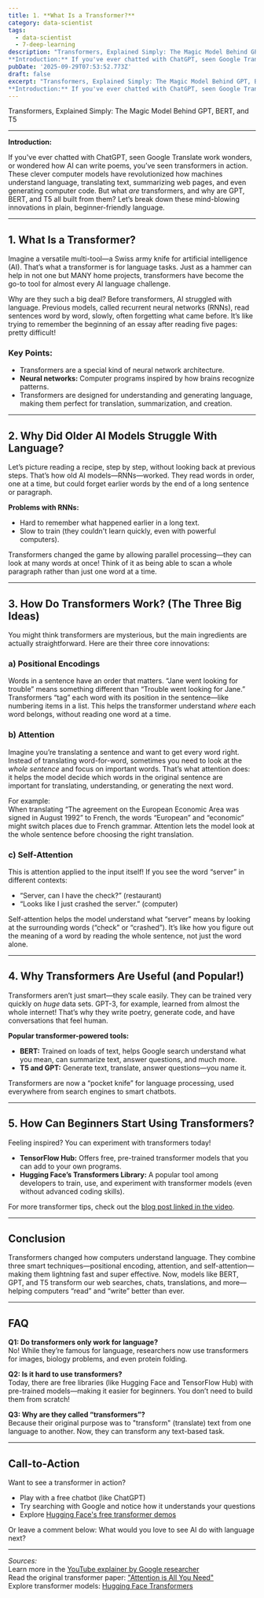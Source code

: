 ```yaml
---
title: 1. **What Is a Transformer?**
category: data-scientist
tags:
  - data-scientist
  - 7-deep-learning
description: "Transformers, Explained Simply: The Magic Model Behind GPT, BERT, and T5 ---
**Introduction:** If you've ever chatted with ChatGPT, seen Google Transl..."
pubDate: '2025-09-29T07:53:52.773Z'
draft: false
excerpt: "Transformers, Explained Simply: The Magic Model Behind GPT, BERT, and T5 ---
**Introduction:** If you've ever chatted with ChatGPT, seen Google Transl..."
---
```


Transformers, Explained Simply: The Magic Model Behind GPT, BERT, and T5

---

**Introduction:**

If you've ever chatted with ChatGPT, seen Google Translate work wonders, or wondered how AI can write poems, you’ve seen transformers in action. These clever computer models have revolutionized how machines understand language, translating text, summarizing web pages, and even generating computer code. But what *are* transformers, and why are GPT, BERT, and T5 all built from them? Let’s break down these mind-blowing innovations in plain, beginner-friendly language.

---

## 1. **What Is a Transformer?**

Imagine a versatile multi-tool—a Swiss army knife for artificial intelligence (AI). That’s what a transformer is for language tasks. Just as a hammer can help in not one but MANY home projects, transformers have become the go-to tool for almost every AI language challenge.

Why are they such a big deal? Before transformers, AI struggled with language. Previous models, called recurrent neural networks (RNNs), read sentences word by word, slowly, often forgetting what came before. It’s like trying to remember the beginning of an essay after reading five pages: pretty difficult!

### **Key Points:**
- Transformers are a special kind of neural network architecture.
- **Neural networks:** Computer programs inspired by how brains recognize patterns.
- Transformers are designed for understanding and generating language, making them perfect for translation, summarization, and creation.

---

## 2. **Why Did Older AI Models Struggle With Language?**

Let’s picture reading a recipe, step by step, without looking back at previous steps. That’s how old AI models—RNNs—worked. They read words in order, one at a time, but could forget earlier words by the end of a long sentence or paragraph.

**Problems with RNNs:**
- Hard to remember what happened earlier in a long text.
- Slow to train (they couldn't learn quickly, even with powerful computers).
  
Transformers changed the game by allowing parallel processing—they can look at many words at once! Think of it as being able to scan a whole paragraph rather than just one word at a time.

---

## 3. **How Do Transformers Work? (The Three Big Ideas)**

You might think transformers are mysterious, but the main ingredients are actually straightforward. Here are their three core innovations:

### **a) Positional Encodings**

Words in a sentence have an order that matters. “Jane went looking for trouble” means something different than “Trouble went looking for Jane.” Transformers “tag” each word with its position in the sentence—like numbering items in a list. This helps the transformer understand *where* each word belongs, without reading one word at a time.

### **b) Attention**

Imagine you’re translating a sentence and want to get every word right. Instead of translating word-for-word, sometimes you need to look at the *whole sentence* and focus on important words. That’s what attention does: it helps the model decide which words in the original sentence are important for translating, understanding, or generating the next word.

For example:  
When translating “The agreement on the European Economic Area was signed in August 1992” to French, the words “European” and “economic” might switch places due to French grammar. Attention lets the model look at the whole sentence before choosing the right translation.

### **c) Self-Attention**

This is attention applied to the input itself! If you see the word “server” in different contexts:

- “Server, can I have the check?” (restaurant)
- “Looks like I just crashed the server.” (computer)

Self-attention helps the model understand what “server” means by looking at the surrounding words (“check” or “crashed”). It’s like how you figure out the meaning of a word by reading the whole sentence, not just the word alone.

---

## 4. **Why Transformers Are Useful (and Popular!)**

Transformers aren’t just smart—they scale easily. They can be trained very quickly on *huge* data sets. GPT-3, for example, learned from almost the whole internet! That’s why they write poetry, generate code, and have conversations that feel human.

**Popular transformer-powered tools:**
- **BERT:** Trained on loads of text, helps Google search understand what you mean, can summarize text, answer questions, and much more.
- **T5 and GPT:** Generate text, translate, answer questions—you name it.

Transformers are now a “pocket knife” for language processing, used everywhere from search engines to smart chatbots.

---

## 5. **How Can Beginners Start Using Transformers?**

Feeling inspired? You can experiment with transformers today!

- **TensorFlow Hub:** Offers free, pre-trained transformer models that you can add to your own programs.
- **Hugging Face’s Transformers Library:** A popular tool among developers to train, use, and experiment with transformer models (even without advanced coding skills).

For more transformer tips, check out the [blog post linked in the video](https://www.youtube.com/watch?v=SZorAJ4I-sA).

---

## **Conclusion**

Transformers changed how computers understand language. They combine three smart techniques—positional encoding, attention, and self-attention—making them lightning fast and super effective. Now, models like BERT, GPT, and T5 transform our web searches, chats, translations, and more—helping computers “read” and “write” better than ever. 

---

## **FAQ**

**Q1: Do transformers only work for language?**  
No! While they’re famous for language, researchers now use transformers for images, biology problems, and even protein folding.

**Q2: Is it hard to use transformers?**  
Today, there are free libraries (like Hugging Face and TensorFlow Hub) with pre-trained models—making it easier for beginners. You don’t need to build them from scratch!

**Q3: Why are they called “transformers”?**  
Because their original purpose was to "transform" (translate) text from one language to another. Now, they can transform any text-based task.

---

## **Call-to-Action**

Want to see a transformer in action?  
- Play with a free chatbot (like ChatGPT)  
- Try searching with Google and notice how it understands your questions  
- Explore [Hugging Face's free transformer demos](https://huggingface.co/models)  

Or leave a comment below: What would you love to see AI do with language next?

---

*Sources:*  
Learn more in the [YouTube explainer by Google researcher](https://www.youtube.com/watch?v=SZorAJ4I-sA)  
Read the original transformer paper: ["Attention is All You Need"](https://arxiv.org/abs/1706.03762)  
Explore transformer models: [Hugging Face Transformers](https://huggingface.co/models)